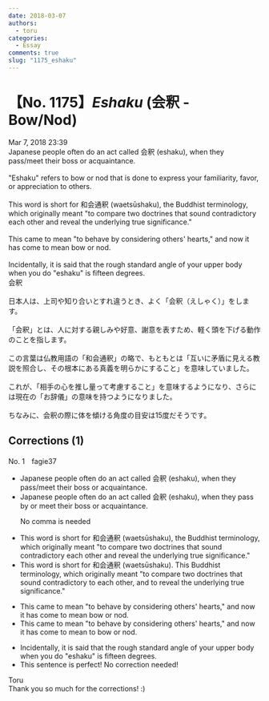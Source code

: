 ```yaml
---
date: 2018-03-07
authors:
  - toru
categories:
  - Essay
comments: true
slug: "1175_eshaku"
---
```


# 【No. 1175】<strong><em>Eshaku</em></strong> (会釈 - Bow/Nod)
<div class="date">Mar 7, 2018 23:39</div>
<div id="post"><div id="body_show_ori">
Japanese people often do an act called 会釈 (eshaku), when they pass/meet their boss or acquaintance.<br/><br/>"Eshaku" refers to bow or nod that is done to express your familiarity, favor, or appreciation to others.<br/><br/>This word is short for 和会通釈 (waetsūshaku), the Buddhist terminology, which originally meant "to compare two doctrines that sound contradictory each other and reveal the underlying true significance."<br/><br/>This came to mean "to behave by considering others' hearts," and now it has come to mean bow or nod.<br/><br/>Incidentally, it is said that the rough standard angle of your upper body when you do "eshaku" is fifteen degrees.
</div></div>

<!-- more -->

<div id="post_ja"><div id="body_show_mo">
会釈<br/><br/>日本人は、上司や知り合いとすれ違うとき、よく「会釈（えしゃく）」をします。<br/><br/>「会釈」とは、人に対する親しみや好意、謝意を表すため、軽く頭を下げる動作のことを指します。<br/><br/>この言葉は仏教用語の「和会通釈」の略で、もともとは「互いに矛盾に見える教説を照合し、その根本にある真義を明らかにすること」を意味していました。<br/><br/>これが、「相手の心を推し量って考慮すること」を意味するようになり、さらには現在の「お辞儀」の意味を持つようになりました。<br/><br/>ちなみに、会釈の際に体を傾ける角度の目安は15度だそうです。
</div></div>

## Corrections (1)
<div id="block"><div class="first_name"> No. 1　<span class="just_name">fagie37</span></div><div id="block2">
<ul class="correction_field">
<li class="incorrect">Japanese people often do an act called 会釈 (eshaku), when they pass/meet their boss or acquaintance.</li>
<li class="corrected correct">
Japanese people often do an act called 会釈 (eshaku)<span class="sline">, </span>when they pass <span class="f_blue">by or </span>meet their boss or acquaintance.
<p class="correction_comment">No comma is needed</p>
</li>
</ul>
<ul class="correction_field">
<li class="incorrect">This word is short for 和会通釈 (waetsūshaku), the Buddhist terminology, which originally meant "to compare two doctrines that sound contradictory each other and reveal the underlying true significance."</li>
<li class="corrected correct">
This word is short for 和会通釈 (waetsūshaku)<span class="f_blue"><span class="f_bold">. </span>This</span> Buddhist terminology<span class="sline">, which</span> originally meant "to compare two doctrines that sound contradictory <span class="f_blue">to</span> each other<span class="f_blue">, </span>and <span class="f_blue">to</span> reveal the underlying <span class="sline">true </span>significance."
</li>
</ul>
<ul class="correction_field">
<li class="incorrect">This came to mean "to behave by considering others' hearts," and now it has come to mean bow or nod.</li>
<li class="corrected correct">
This came to mean "to behave by considering others' hearts," and now it has come to mean <span class="f_blue">to</span> bow or nod.
</li>
</ul>
<ul class="correction_field">
<li class="incorrect">Incidentally, it is said that the rough standard angle of your upper body when you do "eshaku" is fifteen degrees.</li>
<li class="corrected perfect">This sentence is perfect! No correction needed!</li>
</ul>
</div><div class="name"><span class="just_name">Toru</span><br>
Thank you so much for the corrections! :)
</div>
</div>
